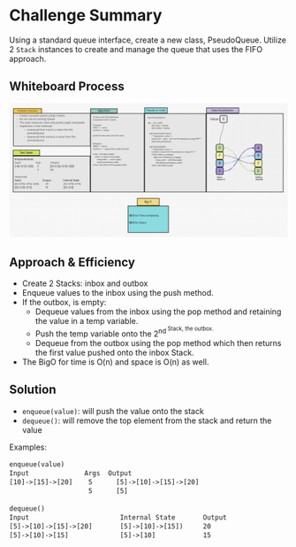 # Challenge Summary
Using a standard queue interface, create a new class, PseudoQueue. Utilize 2 `Stack` instances to create and manage the
queue that uses the FIFO approach.

## Whiteboard Process
![pseudoQueue](pseudoQueue.png)

## Approach & Efficiency
* Create 2 Stacks: inbox and outbox
* Enqueue values to the inbox using the push method.
* If the outbox, is empty:
  * Dequeue values from the inbox using the pop method and retaining the value in a temp variable.
  * Push the temp variable onto the 2<sup>nd<sup/> Stack, the outbox.
  * Dequeue from the outbox using the pop method which then returns the first value pushed onto the inbox Stack.
* The BigO for time is O(n) and space is O(n) as well.

## Solution
* `enqueue(value)`: will push the value onto the stack
* `dequeue()`: will remove the top element from the stack and return the value

Examples:
```text
enqueue(value)
Input	           Args	 Output
[10]->[15]->[20]	5	   [5]->[10]->[15]->[20]
 	                5	   [5]

dequeue()
Input	                    Internal State       Output
[5]->[10]->[15]->[20]	    [5]->[10]->[15])     20
[5]->[10]->[15]	            [5]->[10]            15
```
